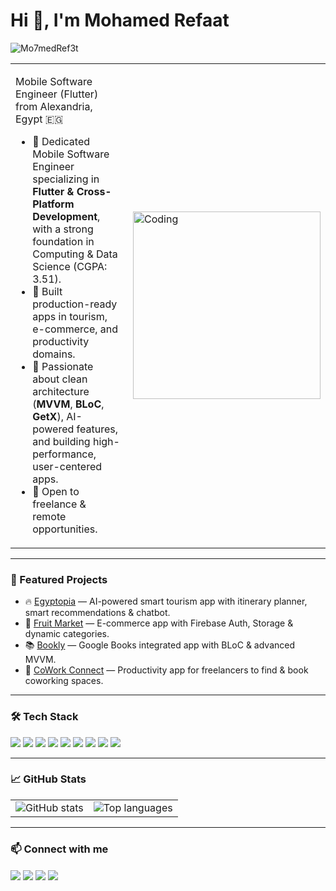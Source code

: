<h1 align="left">Hi 👋, I'm Mohamed Refaat</h1>
<p align="left">
  <img src="https://komarev.com/ghpvc/?username=Mo7medRef3t&label=Profile%20views&color=0e75b6&style=flat" alt="Mo7medRef3t" />
</p>

<table>
<tr>
<td width="60%">

Mobile Software Engineer (Flutter) from Alexandria, Egypt 🇪🇬

- 🎯 Dedicated Mobile Software Engineer specializing in **Flutter & Cross-Platform Development**, with a strong foundation in Computing & Data Science (CGPA: 3.51).
- 🚀 Built production-ready apps in tourism, e-commerce, and productivity domains.
- 🧭 Passionate about clean architecture (**MVVM**, **BLoC**, **GetX**), AI-powered features, and building high-performance, user-centered apps.
- 📌 Open to freelance & remote opportunities.

</td>
<td>
<img align="right" alt="Coding" width="300" src="https://media.giphy.com/media/qgQUggAC3Pfv687qPC/giphy.gif">
</td>
</tr>
</table>

---

### 🌟 Featured Projects
- 🔥 [Egyptopia](https://github.com/Mo7medRef3t/Egyptopia) — AI-powered smart tourism app with itinerary planner, smart recommendations & chatbot.
- 🛒 [Fruit Market](https://github.com/Mo7medRef3t/fruits_market) — E-commerce app with Firebase Auth, Storage & dynamic categories.
- 📚 [Bookly](https://github.com/Mo7medRef3t/bookly) — Google Books integrated app with BLoC & advanced MVVM.
- 🏢 [CoWork Connect](https://github.com/Mo7medRef3t/cowork-connect) — Productivity app for freelancers to find & book coworking spaces.

---

### 🛠 Tech Stack
<p align="left">
  <img src="https://img.shields.io/badge/Flutter-02569B?style=flat&logo=flutter&logoColor=white"/>
  <img src="https://img.shields.io/badge/Dart-0175C2?style=flat&logo=dart&logoColor=white"/>
  <img src="https://img.shields.io/badge/Firebase-FFCA28?style=flat&logo=firebase&logoColor=white"/>
  <img src="https://img.shields.io/badge/Clean%20Architecture-structured-ff69b4?style=flat"/>
  <img src="https://img.shields.io/badge/MVVM-architecture-blue?style=flat"/>
  <img src="https://img.shields.io/badge/BLoC-00599C?style=flat&logo=flutter&logoColor=white"/>
  <img src="https://img.shields.io/badge/GetX-ffcd00?style=flat&logo=flutter&logoColor=black"/>
  <img src="https://img.shields.io/badge/REST%20APIs-ff9800?style=flat&logo=postman&logoColor=white"/>
  <img src="https://img.shields.io/badge/Django%20APIs-092E20?style=flat&logo=django&logoColor=white"/>
</p>

---

### 📈 GitHub Stats
<table>
<tr>
<td>
<img src="https://github-readme-stats.vercel.app/api?username=Mo7medRef3t&show_icons=true&theme=radical" alt="GitHub stats"/>
</td>
<td>
<img src="https://github-readme-stats.vercel.app/api/top-langs/?username=Mo7medRef3t&layout=compact&theme=radical" alt="Top languages"/>
</td>
</tr>
</table>

---

### 📫 Connect with me
<p align="left">
  <a href="https://linkedin.com/in/mohamed-refaat-86baa4246" target="blank"><img align="center" src="https://img.icons8.com/color/48/000000/linkedin.png"/></a>
  <a href="https://github.com/Mo7medRef3t" target="blank"><img align="center" src="https://img.icons8.com/material-outlined/48/000000/github.png"/></a>
  <a href="mailto:mr6737835@gmail.com" target="blank"><img align="center" src="https://img.icons8.com/color/48/000000/gmail.png"/></a>
  <a href="https://ref3t.my.canva.site/" target="blank"><img align="center" src="https://img.icons8.com/external-others-inmotus-design/48/000000/external-portfolio-resume-others-inmotus-design.png"/></a>
</p>
